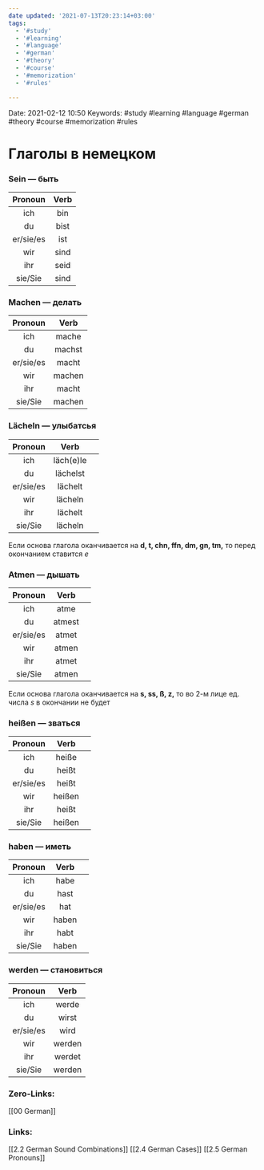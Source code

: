 ```yaml
---
date updated: '2021-07-13T20:23:14+03:00'
tags:
  - '#study'
  - '#learning'
  - '#language'
  - '#german'
  - '#theory'
  - '#course'
  - '#memorization'
  - '#rules'

---
```


Date: 2021-02-12 10:50
Keywords: #study #learning #language #german #theory #course #memorization #rules

# Глаголы в немецком

### Sein — быть

|  Pronoun  | Verb |
| :-------: | :--: |
|    ich    |  bin |
|     du    | bist |
| er/sie/es |  ist |
|    wir    | sind |
|    ihr    | seid |
|  sie/Sie  | sind |

### Machen — делать

|  Pronoun  |  Verb  |
| :-------: | :----: |
|    ich    |  mache |
|     du    | machst |
| er/sie/es |  macht |
|    wir    | machen |
|    ihr    |  macht |
|  sie/Sie  | machen |

### Lächeln — улыбатсья

|  Pronoun  |    Verb   |   |
| :-------: | :-------: | - |
|    ich    | läch(e)le |   |
|     du    |  lächelst |   |
| er/sie/es |  lächelt  |   |
|    wir    |  lächeln  |   |
|    ihr    |  lächelt  |   |
|  sie/Sie  |  lächeln  |   |

Если основа глагола оканчивается на **d, t, chn, ffn, dm, gn, tm,** то перед окончанием ставится _e_

### Atmen — дышать

|  Pronoun  |  Verb  |   |
| :-------: | :----: | - |
|    ich    |  atme  |   |
|     du    | atmest |   |
| er/sie/es |  atmet |   |
|    wir    |  atmen |   |
|    ihr    |  atmet |   |
|  sie/Sie  |  atmen |   |

Если основа глагола оканчивается на **s, ss, ß, z,** то во 2-м лице ед. числа _s_ в окончании не будет

### heißen — зваться

|  Pronoun  |  Verb  |   |
| :-------: | :----: | - |
|    ich    |  heiße |   |
|     du    |  heißt |   |
| er/sie/es |  heißt |   |
|    wir    | heißen |   |
|    ihr    |  heißt |   |
|  sie/Sie  | heißen |   |

### haben — иметь

|  Pronoun  |  Verb |   |
| :-------: | :---: | - |
|    ich    |  habe |   |
|     du    |  hast |   |
| er/sie/es |  hat  |   |
|    wir    | haben |   |
|    ihr    |  habt |   |
|  sie/Sie  | haben |   |

### werden — становиться

|  Pronoun  |  Verb  |
| :-------: | :----: |
|    ich    |  werde |
|     du    |  wirst |
| er/sie/es |  wird  |
|    wir    | werden |
|    ihr    | werdet |
|  sie/Sie  | werden |

### Zero-Links:

[[00 German]]

### Links:

[[2.2 German Sound Combinations]]
[[2.4 German Cases]]
[[2.5 German Pronouns]]
